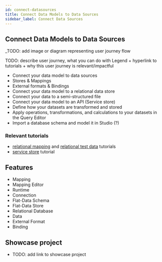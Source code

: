 ```yaml
---
id: connect-datasources
title: Connect Data Models to Data Sources
sidebar_label: Connect Data Sources
---
```


## Connect Data Models to Data Sources

_TODO: add image or diagram representing user journey flow

TODO: describe user journey, what you can do with Legend + hyperlink to tutorials + why this user journey is relevant/impactful

- Connect your data model to data sources
- Stores & Mappings
- External formats & Bindings
- Connect your data model to a relational data store
- Connect your data to a semi-structured file
- Connect your data model to an API (Service store)
- Define how your datasets are transformed and stored
- Apply operations, transformations, and calculations to your datasets in the Query Editor
- Import a database schema and model it in Studio (?)

### Relevant tutorials
- [relational mapping](../tutorials/studio-relational-mapping.md) and [relational test data](../tutorials/studio-create-test-data.md/#relational) tutorials
- [service store](../tutorials/studio-servicestore) tutorial

## Features
- Mapping
- Mapping Editor
- Runtime
- Connection
- Flat-Data Schema
- Flat-Data Store
- Relational Database
- Data
- External Format 
- Binding

## Showcase project
- TODO: add link to showcase project